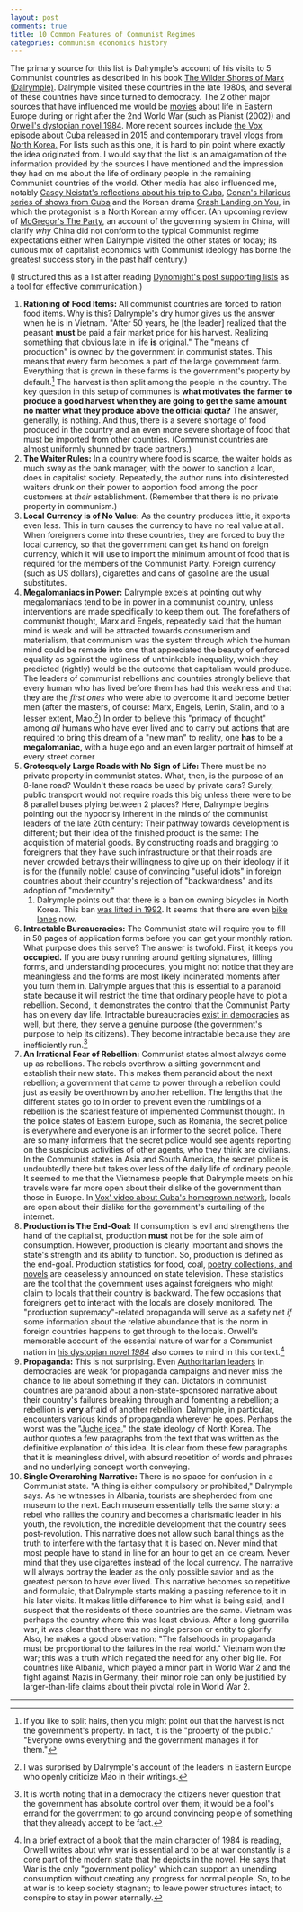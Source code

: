 ```yaml
---
layout: post
comments: true
title: 10 Common Features of Communist Regimes
categories: communism economics history
---
```


The primary source for this list is Dalrymple's account of his visits to 5 Communist countries as
described in his book [The Wilder Shores of Marx (Dalrymple)](https://www.goodreads.com/book/show/18683439-the-wilder-shores-of-marx?from_search=true&from_srp=true&qid=xMyKQN1V4c&rank=1). Dalrymple visited these countries in
the late 1980s, and several of these countries have since turned to democracy. The 2 other major
sources that have influenced me would be [movies](https://youtu.be/BFwGqLa_oAo) about life in Eastern Europe during or right after
the 2nd World War (such as Pianist (2002)) and [Orwell's dystopian novel 1984](https://www.goodreads.com/book/show/40961427-1984?from_search=true&from_srp=true&qid=4UzFdW1uGJ&rank=1). More recent sources
include [the Vox episode about Cuba released in 2015](https://www.youtube.com/watch?v=n-mUZRP-fpo) and [contemporary travel vlogs from North Korea.](https://www.youtube.com/watch?v=HbuZlTBpC7I)
For lists such as this one, it is hard to pin point where exactly the idea originated from. I would
say that the list is an amalgamation of the information provided by the sources I have mentioned and
the impression they had on me about the life of ordinary people in the remaining Communist countries
of the world. Other media has also influenced me, notably [Casey Neistat's reflections about his trip
to Cuba](https://youtu.be/-RobJFXP3ZM?list=PLTHOlLMWEwVy52FUngq91krMkQDQBagYw&t=293), [Conan's hilarious series of shows from Cuba](https://www.youtube.com/playlist?list=PLVL8S3lUHf0QDcdBy2Vjx706EemjnE5Yg) and the Korean drama [Crash Landing on You](https://www.netflix.com/Title/81159258), in
which the protagonist is a North Korean army officer. (An upcoming review of [McGregor's The Party](https://www.goodreads.com/book/show/11835721-the-party),
an account of the governing system in China, will clarify _why_ China did not conform to the typical
Communist regime expectations either when Dalrymple visited the other states or today; its curious
mix of capitalist economics with Communist ideology has borne the greatest success story in the past
half century.)

(I structured this as a list after reading [Dynomight's post supporting lists](https://dynomight.net/lists/) as a tool for effective
communication.)

<!--more-->

1.  **Rationing of Food Items:** All communist countries are forced to ration food items. Why is this?
    Dalrymple's dry humor gives us the answer when he is in Vietnam. "After 50 years, he [the leader]
    realized that the peasant **must** be paid a fair market price for his harvest. Realizing something
    that obvious late in life **is** original." The "means of production" is owned by the government in
    communist states. This means that every farm becomes a part of the large government
    farm. Everything that is grown in these farms is the government's property by default.[^1] The
    harvest is then split among the people in the country. The key question in this setup of communes
    is **what motivates the farmer to produce a good harvest when they are going to get the same
    amount no matter what they produce above the official quota?** The answer, generally, is
    nothing. And thus, there is a severe shortage of food produced in the country and an even more
    severe shortage of food that must be imported from other countries. (Communist countries are
    almost uniformly shunned by trade partners.)
2.  **The Waiter Rules:** In a country where food is scarce, the waiter holds as much sway as the bank
    manager, with the power to sanction a loan, does in capitalist society. Repeatedly, the author
    runs into disinterested waiters drunk on their power to apportion food among the poor customers
    at _their_ establishment. (Remember that there is no private property in communism.)
3.  **Local Currency is of No Value:** As the country produces little, it exports even less. This in turn
    causes the currency to have no real value at all. When foreigners come into these countries, they
    are forced to buy the local currency, so that the government can get its hand on foreign
    currency, which it will use to import the minimum amount of food that is required for the members
    of the Communist Party. Foreign currency (such as US dollars), cigarettes and cans of gasoline
    are the usual substitutes.
4.  **Megalomaniacs in Power:** Dalrymple excels at pointing out why megalomaniacs tend to be in
    power in a communist country, unless interventions are made specifically to keep them out. The
    forefathers of communist thought, Marx and Engels, repeatedly said that the human mind is weak
    and will be attracted towards consumerism and materialism, that communism was the system through
    which the human mind could be remade into one that appreciated the beauty of enforced equality as
    against the ugliness of unthinkable inequality, which they predicted (rightly) would be the
    outcome that capitalism would produce. The leaders of communist rebellions and countries strongly
    believe that every human who has lived before them has had this weakness and that they are the
    _first ones_ who were able to overcome it and become better men (after the masters, of course:
    Marx, Engels, Lenin, Stalin, and to a lesser extent, Mao.[^2]) In order to believe this
    "primacy of thought" among _all_ humans who have ever lived and to carry out actions that are
    required to bring this dream of a "new man" to reality, one **has** to be a **megalomaniac,** with a
    huge ego and an even larger portrait of himself at every street corner
5.  **Grotesquely Large Roads with No Sign of Life:** There must be no private property in communist
    states. What, then, is the purpose of an 8-lane road? Wouldn't these roads be used by private
    cars? Surely, public transport would not require roads this big unless there were to be 8
    parallel buses plying between 2 places? Here, Dalrymple begins pointing out the hypocrisy
    inherent in the minds of the communist leaders of the late 20th century: Their pathway towards
    development is different; but their idea of the finished product is the same: The acquisition of
    material goods. By constructing roads and bragging to foreigners that they have such
    infrastructure or that their roads are never crowded betrays their willingness to give up on
    their ideology if it is for the (funnily noble) cause of convincing ["useful idiots"](https://quoteinvestigator.com/2019/08/22/useful-idiot/) in foreign
    countries about their country's rejection of "backwardness" and its adoption of "modernity."
    1.  Dalrymple points out that there is a ban on owning bicycles in North Korea. This ban [was
        lifted in 1992](https://en.wikipedia.org/wiki/Cycling_in_North_Korea#cite_note-guardian-3). It seems that there are even [bike lanes](https://www.theguardian.com/world/2015/jul/14/north-korea-bike-lane-pyongyang?CMP=share_btn_tw) now.
6.  **Intractable Bureaucracies:** The Communist state will require you to fill in 50 pages of
    application forms before you can get your monthly ration. What purpose does this serve? The
    answer is twofold. First, it keeps you **occupied.** If you are busy running around getting
    signatures, filling forms, and understanding procedures, you might not notice that they are
    meaningless and the forms are most likely incinerated moments after you turn them in. Dalrymple
    argues that this is essential to a paranoid state because it will restrict the time that ordinary
    people have to plot a rebellion. Second, it demonstrates the control that the Communist Party has
    on every day life. Intractable bureaucracies [exist in democracies](/2020/01/18/the-trial-review) as well, but there, they serve
    a genuine purpose (the government's purpose to help its citizens). They become intractable
    because they are inefficiently run.[^3]
7.  **An Irrational Fear of Rebellion:** Communist states almost always come up as rebellions. The
    rebels overthrow a sitting government and establish their new state. This makes them paranoid
    about the next rebellion; a government that came to power through a rebellion could just as
    easily be overthrown by another rebellion. The lengths that the different states go to in order
    to prevent even the rumblings of a rebellion is the scariest feature of implemented Communist
    thought. In the police states of Eastern Europe, such as Romania, the secret police is everywhere
    and everyone is an informer to the secret police. There are so many informers that the secret
    police would see agents reporting on the suspicious activities of other agents, who they think
    are civilians. In the Communist states in Asia and South America, the secret police is
    undoubtedly there but takes over less of the daily life of ordinary people. It seemed to me that
    the Vietnamese people that Dalrymple meets on his travels were far more open about their dislike
    of the government than those in Europe. In [Vox' video about Cuba's homegrown network](https://www.youtube.com/watch?v=FFPjJM6yYS8), locals are
    open about their dislike for the government's curtailing of the internet.
8.  **Production is The End-Goal:** If consumption is evil and strengthens the hand of the capitalist,
    production **must** not be for the sole aim of consumption. However, production is clearly
    important and shows the state's strength and its ability to function. So, production is defined
    as the end-goal. Production statistics for food, coal, [poetry collections, and novels](https://en.wikipedia.org/wiki/North_Korean_literature) are
    ceaselessly announced on state television. These statistics are the tool that the government uses
    against foreigners who might claim to locals that their country is backward. The few occasions
    that foreigners get to interact with the locals are closely monitored. The "production
    supremacy"-related propaganda will serve as a safety net _if_ some information about the relative
    abundance that is the norm in foreign countries happens to get through to the locals. Orwell's
    memorable account of the essential nature of war for a Communist nation in [his dystopian novel
    _1984_](https://www.goodreads.com/book/show/40961427-1984?from_search=true&from_srp=true&qid=4UzFdW1uGJ&rank=1) also comes to mind in this context.[^4]
9.  **Propaganda:** This is not surprising. Even [Authoritarian leaders](https://www.youtube.com/watch?v=5YU9djt_CQM) in democracies are weak for
    propaganda campaigns and never miss the chance to lie about something if they can. Dictators in
    communist countries are paranoid about a non-state-sponsored narrative about their country's
    failures breaking through and fomenting a rebellion; a rebellion is **very** afraid of another
    rebellion. Dalrymple, in particular, encounters various kinds of propaganda wherever he
    goes. Perhaps the worst was the "[Juche idea](https://en.wikipedia.org/wiki/Juche)," the state ideology of North Korea. The author
    quotes a few paragraphs from the text that was written as the definitive explanation of this
    idea. It is clear from these few paragraphs that it is meaningless drivel, with absurd repetition
    of words and phrases and no underlying concept worth conveying.
10. **Single Overarching Narrative:** There is no space for confusion in a Communist state. "A thing
    is either compulsory or prohibited," Dalrymple says. As he witnesses in Albania, tourists are
    shepherded from one museum to the next. Each museum essentially tells the same story: a rebel
    who rallies the country and becomes a charismatic leader in his youth, the revolution, the
    incredible development that the country sees post-revolution. This narrative does not allow such
    banal things as the truth to interfere with the fantasy that it is based on. Never mind that
    most people have to stand in line for an hour to get an ice cream. Never mind that they use
    cigarettes instead of the local currency. The narrative will always portray the leader as the
    only possible savior and as the greatest person to have ever lived. This narrative becomes so
    repetitive and formulaic, that Dalrymple starts making a passing reference to it in his later
    visits. It makes little difference to him what is being said, and I suspect that the residents
    of these countries are the same. Vietnam was perhaps the country where this was least
    obvious. After a long guerrilla war, it was clear that there was no single person or entity to
    glorify. Also, he makes a good observation: "The falsehoods in propaganda must be proportional
    to the failures in the real world." Vietnam won the war; this was a truth which negated the need
    for any other big lie. For countries like Albania, which played a minor part in World War 2 and
    the fight against Nazis in Germany, their minor role can only be justified by larger-than-life
    claims about their pivotal role in World War 2.

---

[^1]: If you like to split hairs, then you might point out that the harvest is not the government's property. In fact, it is the "property of the public." "Everyone owns everything and the government manages it for them."
[^2]: I was surprised by Dalrymple's account of the leaders in Eastern Europe who openly criticize Mao in their writings.
[^3]: It is worth noting that in a democracy the citizens never question that the government has absolute control over them; it would be a fool's errand for the government to go around convincing people of something that they already accept to be fact.
[^4]: In a brief extract of a book that the main character of 1984 is reading, Orwell writes about why war is essential and to be at war constantly is a core part of the modern state that he depicts in the novel. He says that War is the only "government policy" which can support an unending consumption without creating any progress for normal people. So, to be at war is to keep society stagnant; to leave power structures intact; to conspire to stay in power eternally.
